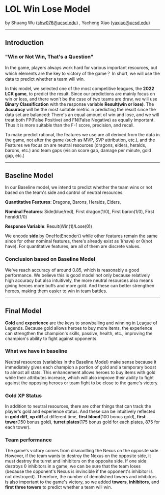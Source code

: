 # **LOL Win Lose Model**

by Shuang Wu (shw076@ucsd.edu) , Yacheng Xiao (yaxiao@ucsd.edu)

---

## **Introduction**

### "Win or Not Win, That's a Question" 
In the game, players always work hard for various important resources, but which elements are the key to victory of the game？
In short, we will use the data to predict whether a team will win.


In this model, we selected one of the most competitive leagues, the **2022 LCK game**, to predict the result. Since our predictions are mainly focus on win or loss, and there won't be the case of two teams are draw, we will use **Binary Classification** with the response variable 
**Result(win or lose)**. The **Accuracy** will be the most suitable metric in predicting the result since the data set are balanced: 
There's an equal amount of win and lose, and we will treat both FP(False Positive) and FN(False Negative) as equally important. Thus it is more 
suitable than the F-1 score, precision, and recall. 

To make predict rational, the features we use are all derived from the data in the game, not after the game (such as MVP, SVP 
attribution, etc.), and the Features we focus on are neutral resources (dragons, elders, heralds, barons, etc.) and team gaps (vision 
score gap, damage per minute, gold gap, etc.)

---

## **Baseline Model**
In our Baseline model, we intend to predict whether the team wins or not based on the team's side and control of neutral resources.

**Quantitative Features**: Dragons, Barons, Heralds, Elders,

**Nominal Features**: Side(blue/red), First dragon(1/0), First baron(1/0), First herald(1/0)

**Response Variable**: Result(Win(1)/Lose(0))

We encode **side** by OneHotEncoder() while other features remain the same since for other nominal features, there's already exist as 1(have) or 
0(not have). For quantitative features, are all of them are discrete values.

### **Conclusion based on Baseline Model**

We've reach accuracy of around 0.85, which is reasonably a good performance. We believe this is good model not only because relatively high accuracy 
but also intuitively, the more neutral resources also means giving heroes more buffs and more gold. And these can better strengthen heroes, making 
them easier to win in team battles.

---
## **Final Model**

**Gold** and **experience** are the keys to snowballing and winning in League of Legends. Because gold allows heroes to buy more items, the 
experience can strengthen the champion's skills, passive, health, etc., improving the champion's ability to fight against opponents.

### **What we have in baseline**

Neutral resources (variables in the Baseline Model) make sense because it immediately gives each champion a portion of gold and a temporary 
boost to almost all stats. This enhancement allows heroes to buy items with gold while their attributes increase, which will also improve their 
ability to fight against the opposing heroes or team fight to be close to the game's victory.

### **Gold XP Status**

In addition to neutral resources, there are other things that can track the player's gold and experience status. And these can be intuitively
reflected in **gold diff**, **xp diff** at different time, **first blood**(100 bonus gold), **first tower**(150 bonus gold), **turret plates**(175 
bonus gold for each plates, 875 for each tower). 

### **Team performance**

The game's victory comes from dismantling the Nexus on the opposite side. However, if the team wants to destroy the Nexus on the opposite side, it 
must destroy the turret and inhibitors on the opposite side. If one side destroys 0 inhibitors in a game, we can be sure that the team loses
(because the opponent's Nexus is invincible if the opponent's inhibitor is not destroyed). Therefore, the number of demolished towers and inhibitors 
is also important to the game's victory, so we added **towers**, **inhibitors**, and **first three towers** to predict whether a team will win.
















